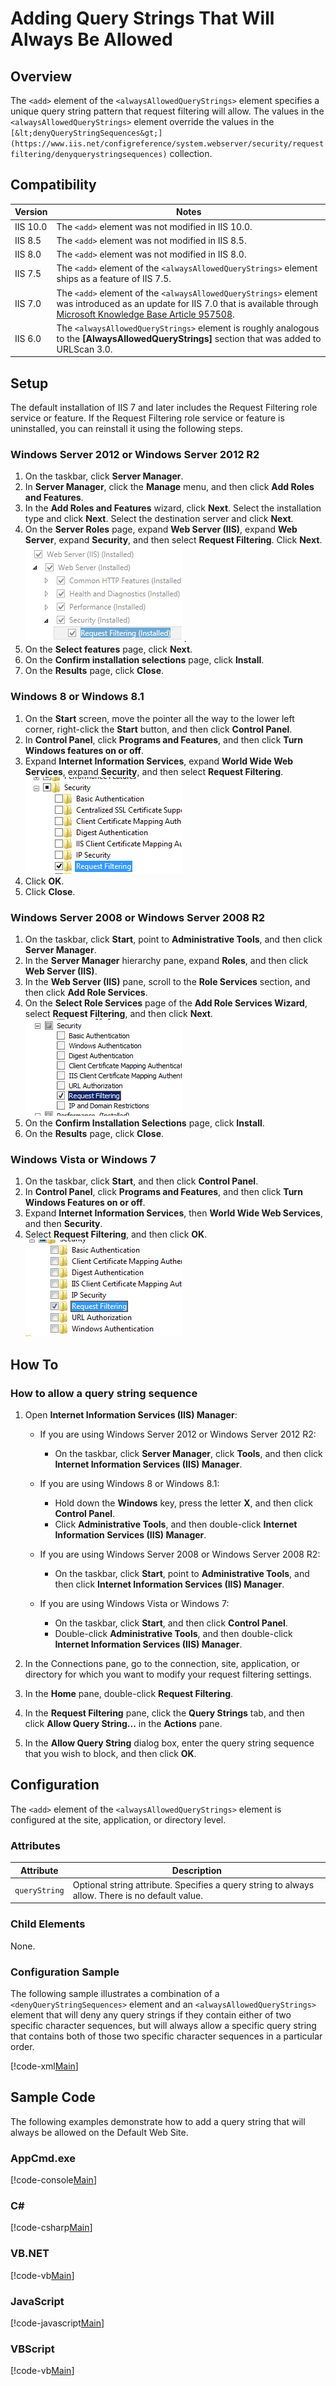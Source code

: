 Adding Query Strings That Will Always Be Allowed <add>
====================
<a id="001"></a>
## Overview

The `<add>` element of the `<alwaysAllowedQueryStrings>` element specifies a unique query string pattern that request filtering will allow. The values in the `<alwaysAllowedQueryStrings>` element override the values in the `[&lt;denyQueryStringSequences&gt;](https://www.iis.net/configreference/system.webserver/security/requestfiltering/denyquerystringsequences)` collection.

<a id="002"></a>
## Compatibility

| Version | Notes |
| --- | --- |
| IIS 10.0 | The `<add>` element was not modified in IIS 10.0. |
| IIS 8.5 | The `<add>` element was not modified in IIS 8.5. |
| IIS 8.0 | The `<add>` element was not modified in IIS 8.0. |
| IIS 7.5 | The `<add>` element of the `<alwaysAllowedQueryStrings>` element ships as a feature of IIS 7.5. |
| IIS 7.0 | The `<add>` element of the `<alwaysAllowedQueryStrings>` element was introduced as an update for IIS 7.0 that is available through [Microsoft Knowledge Base Article 957508](https://support.microsoft.com/kb/957508). |
| IIS 6.0 | The `<alwaysAllowedQueryStrings>` element is roughly analogous to the **[AlwaysAllowedQueryStrings]** section that was added to URLScan 3.0. |

<a id="003"></a>
## Setup

The default installation of IIS 7 and later includes the Request Filtering role service or feature. If the Request Filtering role service or feature is uninstalled, you can reinstall it using the following steps.

### Windows Server 2012 or Windows Server 2012 R2

1. On the taskbar, click **Server Manager**.
2. In **Server Manager**, click the **Manage** menu, and then click **Add Roles and Features**.
3. In the **Add Roles and Features** wizard, click **Next**. Select the installation type and click **Next**. Select the destination server and click **Next**.
4. On the **Server Roles** page, expand **Web Server (IIS)**, expand **Web Server**, expand **Security**, and then select **Request Filtering**. Click **Next**.  
    [![](add/_static/image2.png)](add/_static/image1.png) .
5. On the **Select features** page, click **Next**.
6. On the **Confirm installation selections** page, click **Install**.
7. On the **Results** page, click **Close**.

### Windows 8 or Windows 8.1

1. On the **Start** screen, move the pointer all the way to the lower left corner, right-click the **Start** button, and then click **Control Panel**.
2. In **Control Panel**, click **Programs and Features**, and then click **Turn Windows features on or off**.
3. Expand **Internet Information Services**, expand **World Wide Web Services**, expand **Security**, and then select **Request Filtering**.  
    [![](add/_static/image4.png)](add/_static/image3.png)
4. Click **OK**.
5. Click **Close**.

### Windows Server 2008 or Windows Server 2008 R2

1. On the taskbar, click **Start**, point to **Administrative Tools**, and then click **Server Manager**.
2. In the **Server Manager** hierarchy pane, expand **Roles**, and then click **Web Server (IIS)**.
3. In the **Web Server (IIS)** pane, scroll to the **Role Services** section, and then click **Add Role Services**.
4. On the **Select Role Services** page of the **Add Role Services Wizard**, select **Request Filtering**, and then click **Next**.   
    [![](add/_static/image6.png)](add/_static/image5.png)
5. On the **Confirm Installation Selections** page, click **Install**.
6. On the **Results** page, click **Close**.

### Windows Vista or Windows 7

1. On the taskbar, click **Start**, and then click **Control Panel**.
2. In **Control Panel**, click **Programs and Features**, and then click **Turn Windows Features on or off**.
3. Expand **Internet Information Services**, then **World Wide Web Services**, and then **Security**.
4. Select **Request Filtering**, and then click **OK**.   
    [![](add/_static/image8.png)](add/_static/image7.png)
 
<a id="004"></a>
## How To

### How to allow a query string sequence

1. Open **Internet Information Services (IIS) Manager**: 

    - If you are using Windows Server 2012 or Windows Server 2012 R2: 

        - On the taskbar, click **Server Manager**, click **Tools**, and then click **Internet Information Services (IIS) Manager**.
    - If you are using Windows 8 or Windows 8.1: 

        - Hold down the **Windows** key, press the letter **X**, and then click **Control Panel**.
        - Click **Administrative Tools**, and then double-click **Internet Information Services (IIS) Manager**.
    - If you are using Windows Server 2008 or Windows Server 2008 R2: 

        - On the taskbar, click **Start**, point to **Administrative Tools**, and then click **Internet Information Services (IIS) Manager**.
    - If you are using Windows Vista or Windows 7: 

        - On the taskbar, click **Start**, and then click **Control Panel**.
        - Double-click **Administrative Tools**, and then double-click **Internet Information Services (IIS) Manager**.
2. In the Connections pane, go to the connection, site, application, or directory for which you want to modify your request filtering settings.
3. In the **Home** pane, double-click **Request Filtering**.
4. In the **Request Filtering** pane, click the **Query Strings** tab, and then click **Allow Query String...** in the **Actions** pane.
5. In the **Allow Query String** dialog box, enter the query string sequence that you wish to block, and then click **OK**.

<a id="005"></a>
## Configuration

The `<add>` element of the `<alwaysAllowedQueryStrings>` element is configured at the site, application, or directory level.

### Attributes

| Attribute | Description |
| --- | --- |
| `queryString` | Optional string attribute. Specifies a query string to always allow. There is no default value. |

### Child Elements

None.

### Configuration Sample

The following sample illustrates a combination of a `<denyQueryStringSequences>` element and an `<alwaysAllowedQueryStrings>` element that will deny any query strings if they contain either of two specific character sequences, but will always allow a specific query string that contains both of those two specific character sequences in a particular order.

[!code-xml[Main](add/samples/sample1.xml)]

<a id="006"></a>
## Sample Code

The following examples demonstrate how to add a query string that will always be allowed on the Default Web Site.

### AppCmd.exe

[!code-console[Main](add/samples/sample2.cmd)]

### C#

[!code-csharp[Main](add/samples/sample3.cs)]

### VB.NET

[!code-vb[Main](add/samples/sample4.vb)]

### JavaScript

[!code-javascript[Main](add/samples/sample5.js)]

### VBScript

[!code-vb[Main](add/samples/sample6.vb)]